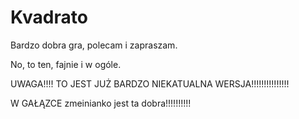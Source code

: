 # Kvadrato
Bardzo dobra gra, polecam i zapraszam.

No, to ten, fajnie i w ogóle.


UWAGA!!!! TO JEST JUŻ BARDZO NIEKATUALNA WERSJA!!!!!!!!!!!!!!!

W GAŁĄZCE zmeinianko jest ta dobra!!!!!!!!!!
